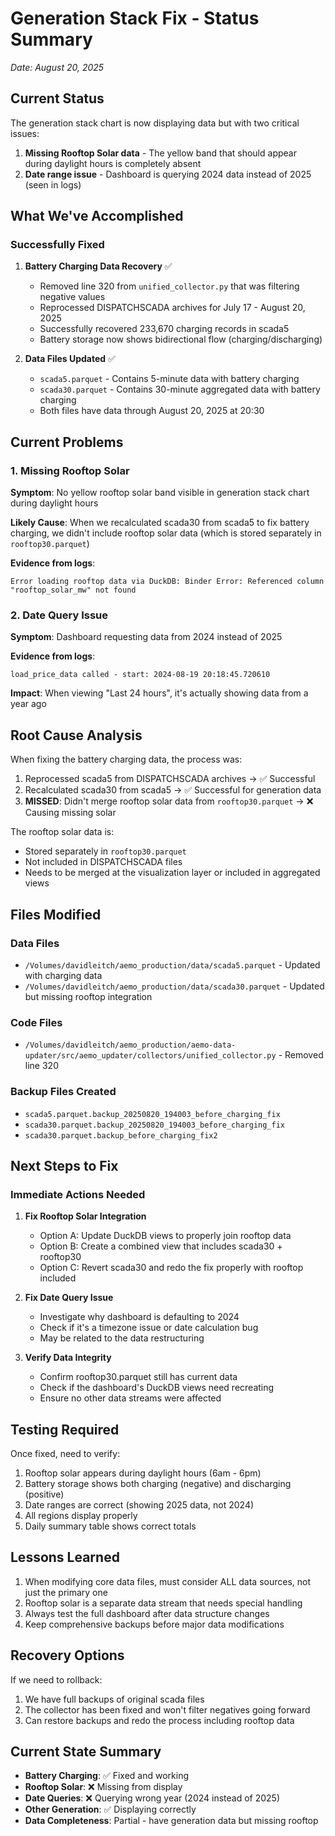 # Generation Stack Fix - Status Summary
*Date: August 20, 2025*

## Current Status
The generation stack chart is now displaying data but with two critical issues:
1. **Missing Rooftop Solar data** - The yellow band that should appear during daylight hours is completely absent
2. **Date range issue** - Dashboard is querying 2024 data instead of 2025 (seen in logs)

## What We've Accomplished

### Successfully Fixed
1. **Battery Charging Data Recovery** ✅
   - Removed line 320 from `unified_collector.py` that was filtering negative values
   - Reprocessed DISPATCHSCADA archives for July 17 - August 20, 2025
   - Successfully recovered 233,670 charging records in scada5
   - Battery storage now shows bidirectional flow (charging/discharging)

2. **Data Files Updated** ✅
   - `scada5.parquet` - Contains 5-minute data with battery charging
   - `scada30.parquet` - Contains 30-minute aggregated data with battery charging
   - Both files have data through August 20, 2025 at 20:30

## Current Problems

### 1. Missing Rooftop Solar
**Symptom**: No yellow rooftop solar band visible in generation stack chart during daylight hours

**Likely Cause**: When we recalculated scada30 from scada5 to fix battery charging, we didn't include rooftop solar data (which is stored separately in `rooftop30.parquet`)

**Evidence from logs**:
```
Error loading rooftop data via DuckDB: Binder Error: Referenced column "rooftop_solar_mw" not found
```

### 2. Date Query Issue  
**Symptom**: Dashboard requesting data from 2024 instead of 2025

**Evidence from logs**:
```
load_price_data called - start: 2024-08-19 20:18:45.720610
```

**Impact**: When viewing "Last 24 hours", it's actually showing data from a year ago

## Root Cause Analysis

When fixing the battery charging data, the process was:
1. Reprocessed scada5 from DISPATCHSCADA archives → ✅ Successful
2. Recalculated scada30 from scada5 → ✅ Successful for generation data
3. **MISSED**: Didn't merge rooftop solar data from `rooftop30.parquet` → ❌ Causing missing solar

The rooftop solar data is:
- Stored separately in `rooftop30.parquet`
- Not included in DISPATCHSCADA files
- Needs to be merged at the visualization layer or included in aggregated views

## Files Modified

### Data Files
- `/Volumes/davidleitch/aemo_production/data/scada5.parquet` - Updated with charging data
- `/Volumes/davidleitch/aemo_production/data/scada30.parquet` - Updated but missing rooftop integration

### Code Files
- `/Volumes/davidleitch/aemo_production/aemo-data-updater/src/aemo_updater/collectors/unified_collector.py` - Removed line 320

### Backup Files Created
- `scada5.parquet.backup_20250820_194003_before_charging_fix`
- `scada30.parquet.backup_20250820_194003_before_charging_fix`
- `scada30.parquet.backup_before_charging_fix2`

## Next Steps to Fix

### Immediate Actions Needed

1. **Fix Rooftop Solar Integration**
   - Option A: Update DuckDB views to properly join rooftop data
   - Option B: Create a combined view that includes scada30 + rooftop30
   - Option C: Revert scada30 and redo the fix properly with rooftop included

2. **Fix Date Query Issue**
   - Investigate why dashboard is defaulting to 2024
   - Check if it's a timezone issue or date calculation bug
   - May be related to the data restructuring

3. **Verify Data Integrity**
   - Confirm rooftop30.parquet still has current data
   - Check if the dashboard's DuckDB views need recreating
   - Ensure no other data streams were affected

## Testing Required

Once fixed, need to verify:
1. Rooftop solar appears during daylight hours (6am - 6pm)
2. Battery storage shows both charging (negative) and discharging (positive)
3. Date ranges are correct (showing 2025 data, not 2024)
4. All regions display properly
5. Daily summary table shows correct totals

## Lessons Learned

1. When modifying core data files, must consider ALL data sources, not just the primary one
2. Rooftop solar is a separate data stream that needs special handling
3. Always test the full dashboard after data structure changes
4. Keep comprehensive backups before major data modifications

## Recovery Options

If we need to rollback:
1. We have full backups of original scada files
2. The collector has been fixed and won't filter negatives going forward
3. Can restore backups and redo the process including rooftop data

## Current State Summary

- **Battery Charging**: ✅ Fixed and working
- **Rooftop Solar**: ❌ Missing from display
- **Date Queries**: ❌ Querying wrong year (2024 instead of 2025)
- **Other Generation**: ✅ Displaying correctly
- **Data Completeness**: Partial - have generation data but missing rooftop